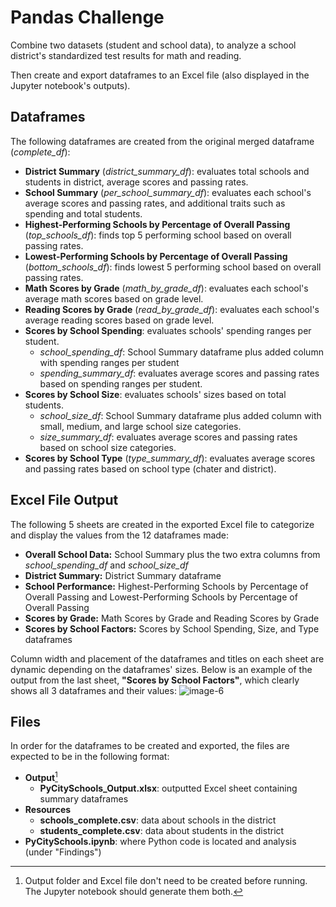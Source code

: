 # Pandas Challenge
Combine two datasets (student and school data), to analyze a school district's standardized test results for math and reading.

Then create and export dataframes to an Excel file (also displayed in the Jupyter notebook's outputs).

## Dataframes
The following dataframes are created from the original merged dataframe (*complete_df*):
- **District Summary** (*district_summary_df*): evaluates total schools and students in district, average scores and passing rates.
- **School Summary** (*per_school_summary_df*): evaluates each school's average scores and passing rates, and additional traits such as spending and total students.
- **Highest-Performing Schools by Percentage of Overall Passing** (*top_schools_df*): finds top 5 performing school based on overall passing rates.
- **Lowest-Performing Schools by Percentage of Overall Passing** (*bottom_schools_df*): finds lowest 5 performing school based on overall passing rates.
- **Math Scores by Grade** (*math_by_grade_df*): evaluates each school's average math scores based on grade level.
- **Reading Scores by Grade** (*read_by_grade_df*): evaluates each school's average reading scores based on grade level.
- **Scores by School Spending**: evaluates schools' spending ranges per student.
    - *school_spending_df*: School Summary dataframe plus added column with spending ranges per student
    - *spending_summary_df*: evaluates average scores and passing rates based on spending ranges per student.
- **Scores by School Size**: evaluates schools' sizes based on total students.
    - *school_size_df*: School Summary dataframe plus added column with small, medium, and large school size categories.
    - *size_summary_df*: evaluates average scores and passing rates based on school size categories.
- **Scores by School Type** (*type_summary_df*): evaluates average scores and passing rates based on school type (chater and district).

## Excel File Output
The following 5 sheets are created in the exported Excel file to categorize and display the values from the 12 dataframes made:
- **Overall School Data:** School Summary plus the two extra columns from *school_spending_df* and *school_size_df*
- **District Summary:** District Summary dataframe
- **School Performance:** Highest-Performing Schools by Percentage of Overall Passing and Lowest-Performing Schools by Percentage of Overall Passing
- **Scores by Grade:** Math Scores by Grade and Reading Scores by Grade
- **Scores by School Factors:** Scores by School Spending, Size, and Type dataframes

Column width and placement of the dataframes and titles on each sheet are dynamic depending on the dataframes' sizes. Below is an example of the output from the last sheet, **"Scores by School Factors"**, which clearly shows all 3 dataframes and their values:
![image-6](https://github.com/user-attachments/assets/68bce859-1e7b-46a8-aeaf-1ed271d61e70)

## Files
In order for the dataframes to be created and exported, the files are expected to be in the following format:
- **Output**[^1]
    - **PyCitySchools_Output.xlsx**: outputted Excel sheet containing summary dataframes
- **Resources**
    - **schools_complete.csv**: data about schools in the district
    - **students_complete.csv**: data about students in the district
- **PyCitySchools.ipynb**: where Python code is located and analysis (under "Findings")

[^1]: Output folder and Excel file don't need to be created before running. The Jupyter notebook should generate them both.